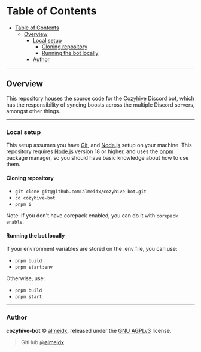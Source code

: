 # Table of Contents

- [Table of Contents](#table-of-contents)
  - [Overview](#overview)
    - [Local setup](#local-setup)
      - [Cloning repository](#cloning-repository)
      - [Running the bot locally](#running-the-bot-locally)
    - [Author](#author)

---

## Overview

This repository houses the source code for the [Cozyhive] Discord bot, which has the responsibility of syncing boosts across the multiple Discord servers, amongst other things.

---

### Local setup

This setup assumes you have [Git], and [Node.js] setup on your machine. This repository requires [Node.js] version 18 or higher, and uses the [pnpm] package manager, so you should have basic knowledge about how to use them.

#### Cloning repository

- `git clone git@github.com:almeidx/cozyhive-bot.git`
- `cd cozyhive-bot`
- `pnpm i`

Note: If you don't have corepack enabled, you can do it with `corepack enable`.

#### Running the bot locally

If your environment variables are stored on the .env file, you can use:

- `pnpm build`
- `pnpm start:env`

Otherwise, use:

- `pnpm build`
- `pnpm start`

---

### Author

**cozyhive-bot** © [almeidx], released under the [GNU AGPLv3] license.

> GitHub [@almeidx]

[cozyhive]: https://discord.gg/cozyhive
[git]: https://git-scm.com/
[node.js]: https://nodejs.org
[pnpm]: https://pnpm.io/
[gnu agplv3]: https://github.com/almeidx/pepe-website/blob/main/LICENSE
[almeidx]: https://almeidx.dev
[@almeidx]: https://github.com/almeidx
